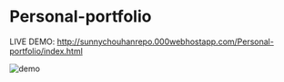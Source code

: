 # Personal-portfolio
LIVE DEMO: http://sunnychouhanrepo.000webhostapp.com/Personal-portfolio/index.html


![demo](https://github.com/snychn01/Personal-portfolio/master/nanodeg/Screenshot_2018-09-24%20My%20web%20design%20Welcome.png)
